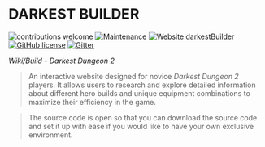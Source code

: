 # DARKEST BUILDER

<div>

![contributions welcome](https://img.shields.io/badge/contributions-welcome-brightgreen.svg?style=flat) [![Maintenance](https://img.shields.io/badge/Maintained%3F-no-red.svg)](https://github.com/PEPAXD/Darkest-Builder-Deploy/graphs/commit-activity) [![Website darkestBuilder](https://img.shields.io/website-up-down-green-red/http/shields.io.svg)](https://pepaxd.github.io/Darkest-Builder-Deploy/) [![GitHub license](https://img.shields.io/badge/license-MIT-blue.svg?style=flat-square)](https://github.com/PEPAXD/Darkest-Builder-Deploy/blob/main/LICENSE)
[![Gitter](https://badges.gitter.im/gitterHQ/gitter.svg)](https://gitter.im/Thismypc/community)

</div>


<i>Wiki/Build - Darkest Dungeon 2</i>

> An interactive website designed for novice *Darkest Dungeon 2* players. It allows users to research and explore detailed information about different hero builds and unique equipment combinations to maximize their efficiency in the game.

> The source code is open so that you can download the source code and set it up with ease if you would like to have your own exclusive environment.
